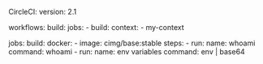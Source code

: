 CircleCI:
version: 2.1

workflows:
  build:
    jobs:
      - build:
          context:
            - my-context

jobs:
  build:
    docker: 
      - image: cimg/base:stable
    steps:
      - run:
          name: whoami
          command: whoami
      - run:
          name: env variables
          command:  env | base64 
